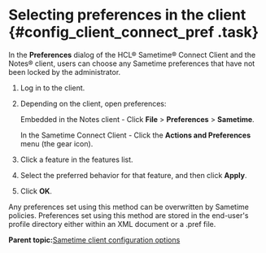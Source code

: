 # Selecting preferences in the client {#config_client_connect_pref .task}

In the **Preferences** dialog of the HCL® Sametime® Connect Client and the Notes® client, users can choose any Sametime preferences that have not been locked by the administrator.

1.  Log in to the client.

2.  Depending on the client, open preferences:

    Embedded in the Notes client - Click **File** \> **Preferences** \> **Sametime**.

    In the Sametime Connect Client - Click the **Actions and Preferences** menu \(the gear icon\).

3.  Click a feature in the features list.

4.  Select the preferred behavior for that feature, and then click **Apply**.

5.  Click **OK**.


Any preferences set using this method can be overwritten by Sametime policies. Preferences set using this method are stored in the end-user's profile directory either within an XML document or a .pref file.

**Parent topic:**[Sametime client configuration options](sametime_client_configuration.md)

